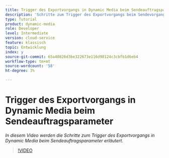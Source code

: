 ```yaml
---
title: Trigger des Exportvorgangs in Dynamic Media beim Sendeauftragsparameter
description: 'Schritte zum Trigger des Exportvorgangs beim Sendevorgang in Dynamic Media.  '
type: Tutorial
product: dynamic-media
role: Developer
level: Intermediate
version: cloud-service
feature: klassisch
topic: Entwicklung
index: y
source-git-commit: 65a40826d3be322673e116d98124c3cbfb1d6eb4
workflow-type: tm+mt
source-wordcount: '58'
ht-degree: 3%

---
```



# Trigger des Exportvorgangs in Dynamic Media beim Sendeauftragsparameter

*In diesem Video werden die Schritte zum Trigger des Exportvorgangs in Dynamic Media beim Sendeauftragsparameter erläutert.*

>[!VIDEO](https://video.tv.adobe.com/v/335454?quality=9&learn=on)
